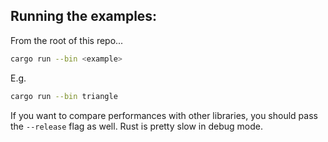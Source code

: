 ## Running the examples:

From the root of this repo...

```sh
cargo run --bin <example>
```

E.g.
```sh
cargo run --bin triangle
```

If you want to compare performances with other libraries, you should pass the `--release` flag as
well. Rust is pretty slow in debug mode.